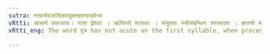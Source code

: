 ```yaml
---
sutra: नाचार्यराजर्त्विक्संयुक्तज्ञात्याख्येभ्यः
vRtti: आचार्य उपाध्यायः। राजा ईश्वरः । ऋत्विजो याजकाः । संयुक्ताः स्त्रीसंबन्धिनः श्यालादयः । ज्ञातयो मातृपितृसंबन्धिनो बान्धवाः । आचार्याद्याख्येभ्यः परः पुत्रशब्दो नाद्युदात्तो भवति ॥
vRtti_eng: The word पुत्र has not acute on the first syllable, when preceded by a word which falls under the category of teachers, kings, priests, wife's relations, and agnates and cognates.

---
```

